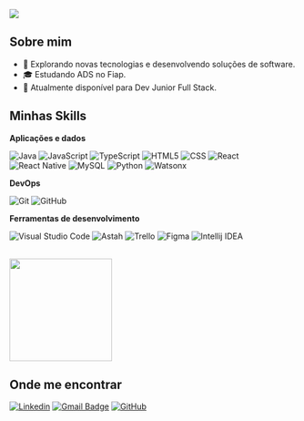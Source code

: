 ![](https://komarev.com/ghpvc/?username=Murilo-Capristo&color=006bed)

## Sobre mim

- 🤔 Explorando novas tecnologias e desenvolvendo soluções de software.
- 🎓 Estudando ADS no Fiap.
- 💼 Atualmente disponível para Dev Junior Full Stack.

## Minhas Skills

**Aplicações e dados**

![Java](https://img.shields.io/badge/-Java-333333?style=flat&logo=Java&logoColor=007396)
![JavaScript](https://img.shields.io/badge/-JavaScript-333333?style=flat&logo=javascript)
![TypeScript](https://img.shields.io/badge/-TypeScript-333333?style=flat&logo=typescript)
![HTML5](https://img.shields.io/badge/-HTML5-333333?style=flat&logo=HTML5)
![CSS](https://img.shields.io/badge/-CSS-333333?style=flat&logo=CSS3&logoColor=1572B6)
![React](https://img.shields.io/badge/-React-333333?style=flat&logo=react)
![React Native](https://img.shields.io/badge/-React%20Native-333333?style=flat&logo=react)
![MySQL](https://img.shields.io/badge/-MySQL-333333?style=flat&logo=mysql)
![Python](https://img.shields.io/badge/-Python-333333?style=flat&logo=python)
![Watsonx](https://img.shields.io/badge/-Watsonx-333333?style=flat&logo=IBM)


**DevOps**

![Git](https://img.shields.io/badge/-Git-333333?style=flat&logo=git)
![GitHub](https://img.shields.io/badge/-GitHub-333333?style=flat&logo=github)


**Ferramentas de desenvolvimento**

![Visual Studio Code](https://img.shields.io/badge/-Visual%20Studio%20Code-333333?style=flat&logo=visual-studio-code&logoColor=007ACC)
![Astah](https://img.shields.io/badge/-Astah-333333?style=flat&logo=astah-ide&logoColor=2C2255)
![Trello](https://img.shields.io/badge/-Trello-333333?style=flat&logo=trello&logoColor=007ACC)
![Figma](https://img.shields.io/badge/-Figma-333333?style=flat&logo=figma&logoColor=007ACC)
![Intellij IDEA](https://img.shields.io/badge/-Intellij%20IDEA-333333?style=flat&logo=intellij-idea&logoColor=000000)

<br/>

<a href="https://github.com/Murilo-Capristo" title="Perfil do Murilo">
  <img height="180em" src="https://github-readme-stats.vercel.app/api?username=Murilo-Capristo&theme=dracula&show_icons=true" />
</a>

## Onde me encontrar

[![Linkedin](https://img.shields.io/badge/-Murilo%20Capristo-blue?style=flat-square&logo=Linkedin&logoColor=white&link=https://www.linkedin.com/in/murilo-capristo-78809a306/)](https://www.linkedin.com/in/murilo-capristo-78809a306/)
[![Gmail Badge](https://img.shields.io/badge/-murilocapristo@gmail.com-006bed?style=flat-square&logo=Gmail&logoColor=white&link=mailto:murilocapristo@gmail.com)](mailto:murilocapristo@gmail.com)
[![GitHub](https://img.shields.io/github/followers/Murilo-Capristo?label=follow&style=social)](https://github.com/Murilo-Capristo)
